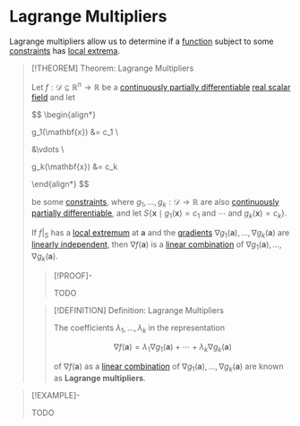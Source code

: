 # Lagrange Multipliers

Lagrange multipliers allow us to determine if a [function](../Real%20Scalar%20Field.md) subject to some [constraints](Constraints.md) has [local extrema](Local%20Extrema.md).

>[!THEOREM] Theorem: Lagrange Multipliers
>
>Let $f: \mathcal{D} \subseteq \mathbb{R}^n \to \mathbb{R}$ be a [continuously partially differentiable](../Differentiation/Partial%20Derivatives%20of%20Real%20Scalar%20Fields.md) [real scalar field](../Real%20Scalar%20Field.md) and let
>
>$$
>\begin{align*}
>
>g_1(\mathbf{x}) &= c_1 \\
>
>&\vdots \\
>
>g_k(\mathbf{x}) &= c_k
>
>\end{align*}
>$$
>
>be some [constraints](Constraints.md#^equality-constraint), where $g_1, \dotsc, g_k: \mathcal{D} \to \mathbb{R}$ are also [continuously partially differentiable](../Differentiation/Partial%20Derivatives%20of%20Real%20Scalar%20Fields.md), and let $S \{\mathbf{x} \mid g_1(\mathbf{x}) = c_1 \text{ and } \cdots \text{ and } g_k(\mathbf{x}) = c_k\}$.
>
>If $f\big|_S$ has a [local extremum](../../../Univariate%20Real%20Analysis/Real%20Functions/Extrema/Local%20Extrema.md) at $\mathbf{a}$ and the [gradients](../Differentiation/Gradient.md) $\nabla g_1(\mathbf{a}), \dotsc, \nabla g_k(\mathbf{a})$ are [linearly independent](../../../../../Algebra/Linear%20Algebra/Vector%20Spaces/Linear%20Independence.md), then $\nabla f(\mathbf{a})$ is a [linear combination](../../../../../Algebra/Linear%20Algebra/Vector%20Spaces/Linear%20Combination.md) of $\nabla g_1(\mathbf{a}), \dotsc, \nabla g_k(\mathbf{a})$.
>
>>[!PROOF]-
>>
>>TODO
>>
>
>>[!DEFINITION] Definition: Lagrange Multipliers
>>
>>The coefficients $\lambda_1, \dotsc, \lambda_k$ in the representation 
>>
>>$$
>>\nabla f(\mathbf{a}) = \lambda_1 \nabla g_1(\mathbf{a}) + \cdots + \lambda_k \nabla g_k(\mathbf{a})
>>$$
>>
>>of $\nabla f(\mathbf{a})$ as a [linear combination](../../../../../Algebra/Linear%20Algebra/Vector%20Spaces/Linear%20Combination.md) of $\nabla g_1(\mathbf{a}), \dotsc, \nabla g_k(\mathbf{a})$ are known as **Lagrange multipliers**.
>>
>

>[!EXAMPLE]-
>
>TODO
>